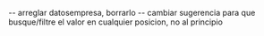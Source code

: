 -- arreglar datosempresa, borrarlo
-- cambiar sugerencia para que busque/filtre el valor en cualquier posicion, no al principio


